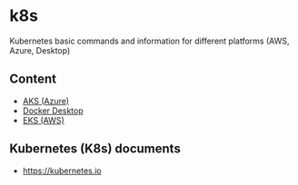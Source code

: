 # k8s
Kubernetes basic commands and information for different platforms (AWS, Azure, Desktop)


## Content

- [AKS (Azure)](./AKS/README.md)
- [Docker Desktop](./DockerDesktop/README.md)
- [EKS (AWS)](./EKS/README.md)


## Kubernetes (K8s) documents

- https://kubernetes.io

